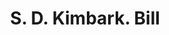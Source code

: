---
doi: 10.7916/D8D238ND
date_other: '1880'
date_other_textual: 1880-1889
form: printed ephemera
genre:
- Invoices
name:
- S. D. Kimbark
object_in_context_url: https://biggert.cul.columbia.edu/items/view/ave_biggert_00241
subject_hierarchical_geographic:
- Chicago, Illinois, United States
subject_name:
- S. D. Kimbark
title: S. D. Kimbark. Bill
sort_title: S. D. Kimbark. Bill
call_number: ave_biggert_00241
coordinates:
- 41.83694444444445,-87.68472222222222
pid: ave_biggert_00241
identifiers: ave_biggert_00241
canvas_id: ldpd:395516
permalink: "/items/ave_biggert_00241/"
layout: iiif-image-page
---